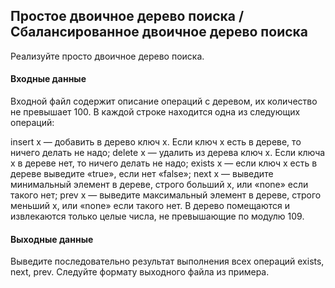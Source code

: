 ## Простое двоичное дерево поиска / Сбалансированное двоичное дерево поиска
Реализуйте просто двоичное дерево поиска.

#### Входные данные
Входной файл содержит описание операций с деревом, их количество не превышает 100. В каждой строке находится одна из следующих операций:

insert x — добавить в дерево ключ x. Если ключ x есть в дереве, то ничего делать не надо;
delete x — удалить из дерева ключ x. Если ключа x в дереве нет, то ничего делать не надо;
exists x — если ключ x есть в дереве выведите «true», если нет «false»;
next x — выведите минимальный элемент в дереве, строго больший x, или «none» если такого нет;
prev x — выведите максимальный элемент в дереве, строго меньший x, или «none» если такого нет.
В дерево помещаются и извлекаются только целые числа, не превышающие по модулю 109.
#### Выходные данные
Выведите последовательно результат выполнения всех операций exists, next, prev. Следуйте формату выходного файла из примера.

